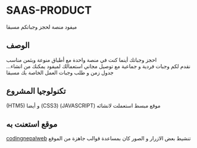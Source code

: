   # SAAS-PRODUCT
ميفود منصة لحجز وجباتكم مسبقا
 ## الوصف
  احجز وجباتك أينما كنت في منصة واحدة
مع أطباق منوعة وبثمن مناسب   
...نقدم لكم وجبات فردية و جماعية مع توصيل مجاني
استعمالك لميفود يمكنك من انشاء جدول زمن و طلب وجبات العمل الخاصة بك مسبقا
## تكنولوجيا المشروع
(HTM5) و أيضا (CSS3)  (JAVASCRIPT) موقع مبسط استعملت لانشائه
## موقع استعنت به
[codingnepalweb](https://www.codingnepalweb.com) تنشيط بعض الازرار و الصور كان بمساعدة قوالب جاهزة من الموقع 
